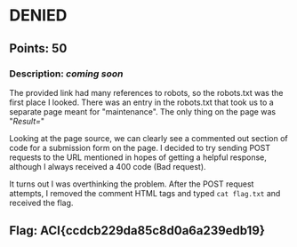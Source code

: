 # **DENIED**
## Points: 50
### **Description:** *coming soon*
The provided link had many references to robots, so the robots.txt was the first place I looked.
There was an entry in the robots.txt that took us to a separate page meant for "maintenance". The only thing on the page was "*Result=*" 

Looking at the page source, we can clearly see a commented out section of code for a submission form on the page. I decided to try sending POST requests to the URL
mentioned in hopes of getting a helpful response, although I always received a 400 code (Bad request).

It turns out I was overthinking the problem. After the POST request attempts, I removed the comment HTML tags and typed `cat flag.txt` and received the flag.


## **Flag:** ACI{ccdcb229da85c8d0a6a239edb19}
